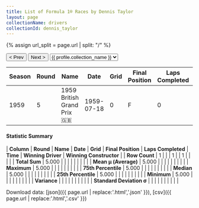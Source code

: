 ```yaml
---
title: List of Formula 1® Races by Dennis Taylor
layout: page
collectionName: drivers
collectionId: dennis_taylor
---
```


{% assign url_split = page.url | split: "/" %}
<div id="collection-navigation">
<button onclick="selector.options[selector.selectedIndex-1].value && (window.location = selector.options[selector.selectedIndex-1].value);">&lt; Prev</button>
<button onclick="selector.options[selector.selectedIndex+1].value && (window.location = selector.options[selector.selectedIndex+1].value);">Next &gt;</button>
<select id="selector" onchange="this.options[this.selectedIndex].value && (window.location = this.options[this.selectedIndex].value);">
  {% for collectionId in site.data[page.collectionName].refs %}
    {% if collectionId == page.collectionId %}
      {% assign selected = "selected" %}
    {% else %}
      {% assign selected = "" %}
    {% endif %}
    {% assign profile = site.data[page.collectionName][collectionId].profile %}
    <option value="/f1/{{ page.collectionName }}/{{ collectionId }}/{{ url_split[4] }}" {{ selected }}>{{ profile.collection_name }}</option>
  {% endfor %}
</select>
</div>

| Season | Round | Name | Date | Grid | Final Position | Laps Completed | Time | Winning Driver | Winning Constructor |
|--|--|--|--|--|--|--|--|--|--|
| 1959 | 5 | 1959 British Grand Prix 🇬🇧 | 1959-07-18 | 0 | F | 0 |   | Jack Brabham 🇦🇺 | Cooper-Climax 🇬🇧 |

#### Statistic Summary

| **Column** | **Round** | **Name** | **Date** | **Grid** | **Final Position** | **Laps Completed** | **Time** | **Winning Driver** | **Winning Constructor** |
| **Row Count** | 1 |  |  | 1 |  | 1 |  |  |  |
| **Total Sum** | 5.000 |  |  |  |  |  |  |  |  |
| **Mean μ (Average)** | 5.000 |  |  |  |  |  |  |  |  |
| **Maximum** | 5.000 |  |  |  |  |  |  |  |  |
| **75th Percentile** | 5.000 |  |  |  |  |  |  |  |  |
| **Median** | 5.000 |  |  |  |  |  |  |  |  |
| **25th Percentile** | 5.000 |  |  |  |  |  |  |  |  |
| **Minimum** | 5.000 |  |  |  |  |  |  |  |  |
| **Variance** |  |  |  |  |  |  |  |  |  |
| **Standard Deviation σ** |  |  |  |  |  |  |  |  |  |

Download data: [json]({{ page.url | replace:'.html','.json' }}), [csv]({{ page.url | replace:'.html','.csv' }})
